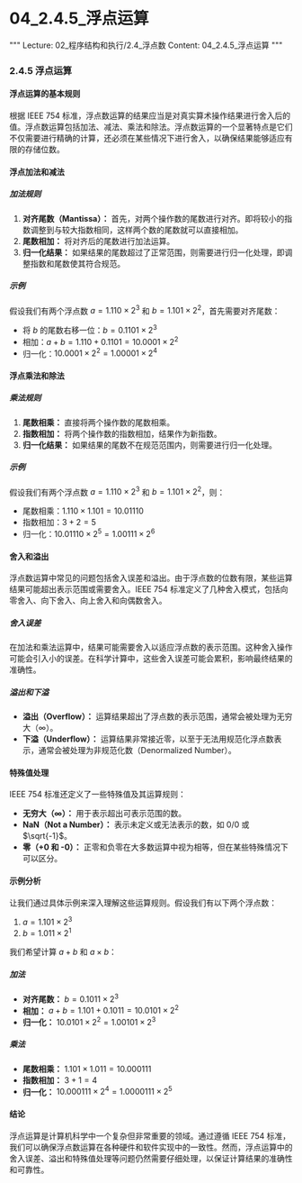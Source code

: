 # 04_2.4.5_浮点运算

"""
Lecture: 02_程序结构和执行/2.4_浮点数
Content: 04_2.4.5_浮点运算
"""

### 2.4.5 浮点运算

#### 浮点运算的基本规则

根据 IEEE 754 标准，浮点数运算的结果应当是对真实算术操作结果进行舍入后的值。浮点数运算包括加法、减法、乘法和除法。浮点数运算的一个显著特点是它们不仅需要进行精确的计算，还必须在某些情况下进行舍入，以确保结果能够适应有限的存储位数。

#### 浮点加法和减法

##### 加法规则

1. **对齐尾数（Mantissa）：** 首先，对两个操作数的尾数进行对齐。即将较小的指数调整到与较大指数相同，这样两个数的尾数就可以直接相加。
2. **尾数相加：** 将对齐后的尾数进行加法运算。
3. **归一化结果：** 如果结果的尾数超过了正常范围，则需要进行归一化处理，即调整指数和尾数使其符合规范。

##### 示例

假设我们有两个浮点数 $a = 1.110 \times 2^3$ 和 $b = 1.101 \times 2^2$，首先需要对齐尾数：

- 将 $b$ 的尾数右移一位：$b = 0.1101 \times 2^3$
- 相加：$a + b = 1.110 + 0.1101 = 10.0001 \times 2^2$
- 归一化：$10.0001 \times 2^2 = 1.00001 \times 2^4$

#### 浮点乘法和除法

##### 乘法规则

1. **尾数相乘：** 直接将两个操作数的尾数相乘。
2. **指数相加：** 将两个操作数的指数相加，结果作为新指数。
3. **归一化结果：** 如果结果的尾数不在规范范围内，则需要进行归一化处理。

##### 示例

假设我们有两个浮点数 $a = 1.110 \times 2^3$ 和 $b = 1.101 \times 2^2$，则：

- 尾数相乘：$1.110 \times 1.101 = 10.01110$
- 指数相加：$3 + 2 = 5$
- 归一化：$10.01110 \times 2^5 = 1.00111 \times 2^6$

#### 舍入和溢出

浮点数运算中常见的问题包括舍入误差和溢出。由于浮点数的位数有限，某些运算结果可能超出表示范围或需要舍入。IEEE 754 标准定义了几种舍入模式，包括向零舍入、向下舍入、向上舍入和向偶数舍入。

##### 舍入误差

在加法和乘法运算中，结果可能需要舍入以适应浮点数的表示范围。这种舍入操作可能会引入小的误差。在科学计算中，这些舍入误差可能会累积，影响最终结果的准确性。

##### 溢出和下溢

- **溢出（Overflow）：** 运算结果超出了浮点数的表示范围，通常会被处理为无穷大（∞）。
- **下溢（Underflow）：** 运算结果非常接近零，以至于无法用规范化浮点数表示，通常会被处理为非规范化数（Denormalized Number）。

#### 特殊值处理

IEEE 754 标准还定义了一些特殊值及其运算规则：
- **无穷大（∞）：** 用于表示超出可表示范围的数。
- **NaN（Not a Number）：** 表示未定义或无法表示的数，如 $0/0$ 或 $\sqrt{-1}$。
- **零（+0 和 -0）：** 正零和负零在大多数运算中视为相等，但在某些特殊情况下可以区分。

#### 示例分析

让我们通过具体示例来深入理解这些运算规则。假设我们有以下两个浮点数：

1. $a = 1.101 \times 2^3$
2. $b = 1.011 \times 2^1$

我们希望计算 $a + b$ 和 $a \times b$：

##### 加法

- **对齐尾数：** $b = 0.1011 \times 2^3$
- **相加：** $a + b = 1.101 + 0.1011 = 10.0101 \times 2^2$
- **归一化：** $10.0101 \times 2^2 = 1.00101 \times 2^3$

##### 乘法

- **尾数相乘：** $1.101 \times 1.011 = 10.000111$
- **指数相加：** $3 + 1 = 4$
- **归一化：** $10.000111 \times 2^4 = 1.0000111 \times 2^5$

#### 结论

浮点运算是计算机科学中一个复杂但非常重要的领域。通过遵循 IEEE 754 标准，我们可以确保浮点数运算在各种硬件和软件实现中的一致性。然而，浮点运算中的舍入误差、溢出和特殊值处理等问题仍然需要仔细处理，以保证计算结果的准确性和可靠性。
